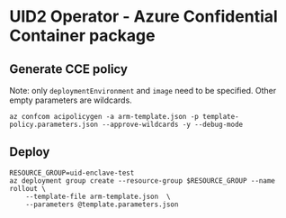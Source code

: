 # UID2 Operator - Azure Confidential Container package

## Generate CCE policy

Note: only `deploymentEnvironment` and `image` need to be specified. Other empty parameters are wildcards.

```
az confcom acipolicygen -a arm-template.json -p template-policy.parameters.json --approve-wildcards -y --debug-mode
```

## Deploy

```
RESOURCE_GROUP=uid-enclave-test
az deployment group create --resource-group $RESOURCE_GROUP --name rollout \
    --template-file arm-template.json  \
    --parameters @template.parameters.json
```